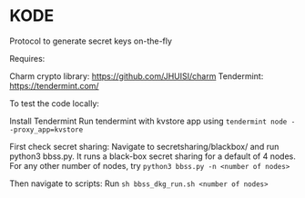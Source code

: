 # KODE 

Protocol to generate secret keys on-the-fly

Requires:

Charm crypto library: https://github.com/JHUISI/charm
Tendermint: https://tendermint.com/ 

To test the code locally:

Install Tendermint
Run tendermint with kvstore app using `tendermint node --proxy_app=kvstore`

First check secret sharing:
Navigate to secretsharing/blackbox/ and run python3 bbss.py.
It runs a black-box secret sharing for a default of 4 nodes. 
For any other number of nodes, try `python3 bbss.py -n <number of nodes>`

Then navigate to scripts:
Run `sh bbss_dkg_run.sh <number of nodes>`

